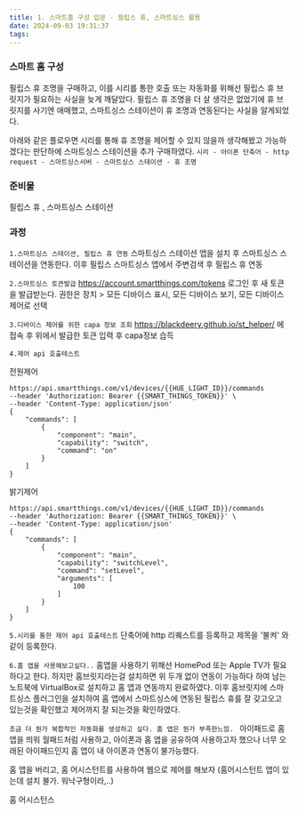 ```yaml
---
title: 1. 스마트홈 구성 입문 - 필립스 휴, 스마트싱스 활용
date: 2024-09-03 19:31:37
tags:
---
```




### 스마트 홈 구성
필립스 휴 조명을 구매하고, 이를 시리를 통한 호출 또는 자동화를 위해선 필립스 휴 브릿지가 필요하는 사실을 늦게 깨달았다.
필립스 휴 조명을 더 살 생각은 없었기에 휴 브릿지를 사기엔 애매했고, 스마트싱스 스테이션이 휴 조명과 연동된다는 사실을 알게되었다.

아래와 같은 플로우면 시리를 통해 휴 조명을 제어할 수 있지 않을까 생각해봤고 가능하겠다는 판단하에 스마트싱스 스테이션을 추가 구매하였다.
`시리 - 아이폰 단축어 - http request - 스마트싱스서버 - 스마트싱스 스테이션 - 휴 조명 `


### 준비물
필립스 휴 , 스마트싱스 스테이션

### 과정
`1.스마트싱스 스테이션, 필립스 휴 연동`
스마트싱스 스테이션 앱을 설치 후 스마트싱스 스테이션을 연동한다. 이후 필립스 스마트싱스 앱에서 주변검색 후 필립스 휴 연동

`2.스마트싱스 토큰발급`
https://account.smartthings.com/tokens 로그인 후 새 토큰을 발급받는다. 권한은 장치 > 모든 디바이스 표시, 모든 디바이스 보기, 모든 디바이스 제어로 선택

`3.디바이스 제어를 위한 capa 정보 조회`
https://blackdeery.github.io/st_helper/ 에 접속 후 위에서 발급한 토큰 입력 후 capa정보 습득 


`4.제어 api 호출테스트`


전원제어
```
https://api.smartthings.com/v1/devices/{{HUE_LIGHT_ID}}/commands
--header 'Authorization: Bearer {{SMART_THINGS_TOKEN}}' \
--header 'Content-Type: application/json'
{
    "commands": [
        {
            "component": "main",
            "capability": "switch",
            "command": "on"
        }
    ]
}
```



밝기제어
```
https://api.smartthings.com/v1/devices/{{HUE_LIGHT_ID}}/commands
--header 'Authorization: Bearer {{SMART_THINGS_TOKEN}}' \
--header 'Content-Type: application/json'
{
    "commands": [
        {
            "component": "main",
            "capability": "switchLevel",
            "command": "setLevel",
            "arguments": [
                100
            ]
        }
    ]
}
```

`5.시리를 통한 제어 api 호출테스트`
단축어에 http 리퀘스트를 등록하고 제목을 '불켜' 와 같이 등록한다.


`6.홈 앱을 사용해보고싶다..`
홈앱을 사용하기 위해선 HomePod 또는 Apple TV가 필요하다고 한다. 
하지만 홈브릿지라는걸 설치하면 위 두개 없이 연동이 가능하다 하여 남는 노트북에 VirtualBox로 설치하고 홈 앱과 연동까지 완료하였다.
이후 홈브릿지에 스마트싱스 플러그인을 설치하여 홈 앱에서 스마트싱스에 연동된 필립스 휴를 잘 갖고오고 있는것을 확인했고 제어까지 잘 되는것을 확인하였다.

`조금 더 뭔가 복합적인 자동화를 생성하고 싶다. 홈 앱은 뭔가 부족한느낌. `
아이패드로 홈 앱을 띄워 월패드처럼 사용하고, 아이폰과 홈 앱을 공유하여 사용하고자 했으나 너무 오래된 아이패드인지 홈 앱이 내 아이폰과 연동이 불가능했다.

홈 앱을 버리고, 홈 어시스턴트를 사용하여 웹으로 제어를 해보자 (홈어시스턴트 앱이 있는데 설치 불가. 워낙구형이라,..)




홈 어시스턴스


